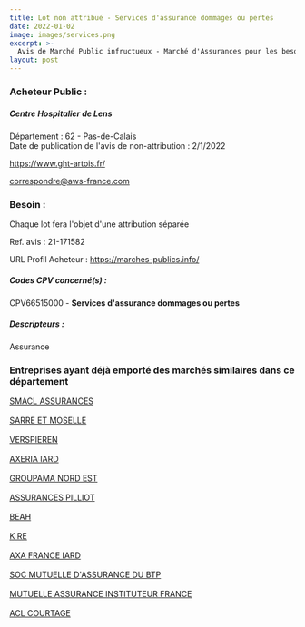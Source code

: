 ```yaml
---
title: Lot non attribué - Services d'assurance dommages ou pertes
date: 2022-01-02
image: images/services.png
excerpt: >-
  Avis de Marché Public infructueux - Marché d'Assurances pour les besoins du Ght Hôpitaux Publics de l'Artois
layout: post
---
```


### Acheteur Public :
##### Centre Hospitalier de Lens
Département : 62 - Pas-de-Calais<br/>
Date de publication de l'avis de non-attribution : 2/1/2022


https://www.ght-artois.fr/

correspondre@aws-france.com


### Besoin :

Chaque lot fera l'objet d'une attribution séparée

Ref. avis : 21-171582

URL Profil Acheteur : https://marches-publics.info/

##### Codes CPV concerné(s) :
CPV66515000 - **Services d'assurance dommages ou pertes** <br/>

##### Descripteurs :
Assurance <br/>

### Entreprises ayant déjà emporté des marchés similaires dans ce département
<a href="/entreprise-544/siren-301309605">SMACL ASSURANCES</a><br/><br/>
<a href="/entreprise-544/siren-301573143">SARRE ET MOSELLE</a><br/><br/>
<a href="/entreprise-546/siren-321502049">VERSPIEREN</a><br/><br/>
<a href="/entreprise-551/siren-352893200">AXERIA IARD</a><br/><br/>
<a href="/entreprise-552/siren-383987625">GROUPAMA NORD EST</a><br/><br/>
<a href="/entreprise-558/siren-422060236">ASSURANCES PILLIOT</a><br/><br/>
<a href="/entreprise-570/siren-519364525">BEAH</a><br/><br/>
<a href="/entreprise-570/siren-523332740">K RE</a><br/><br/>
<a href="/entreprise-573/siren-722057460">AXA FRANCE IARD</a><br/><br/>
<a href="/entreprise-574/siren-775684764">SOC MUTUELLE D'ASSURANCE DU BTP</a><br/><br/>
<a href="/entreprise-574/siren-775709702">MUTUELLE ASSURANCE INSTITUTEUR FRANCE</a><br/><br/>
<a href="/entreprise-579/siren-818660771">ACL COURTAGE</a><br/><br/>
